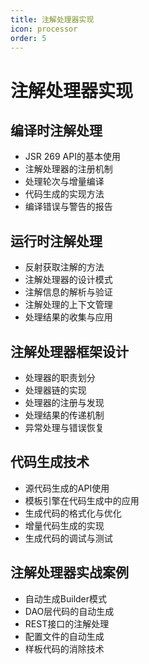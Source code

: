 ```yaml
---
title: 注解处理器实现
icon: processor
order: 5
---
```


# 注解处理器实现

## 编译时注解处理

- JSR 269 API的基本使用
- 注解处理器的注册机制
- 处理轮次与增量编译
- 代码生成的实现方法
- 编译错误与警告的报告

## 运行时注解处理

- 反射获取注解的方法
- 注解处理器的设计模式
- 注解信息的解析与验证
- 注解处理的上下文管理
- 处理结果的收集与应用

## 注解处理器框架设计

- 处理器的职责划分
- 处理器链的实现
- 处理器的注册与发现
- 处理结果的传递机制
- 异常处理与错误恢复

## 代码生成技术

- 源代码生成的API使用
- 模板引擎在代码生成中的应用
- 生成代码的格式化与优化
- 增量代码生成的实现
- 生成代码的调试与测试

## 注解处理器实战案例

- 自动生成Builder模式
- DAO层代码的自动生成
- REST接口的注解处理
- 配置文件的自动生成
- 样板代码的消除技术
